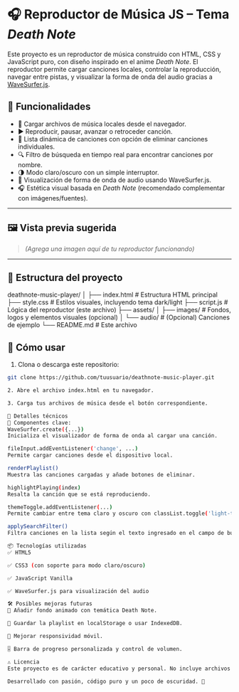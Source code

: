 # 🎧 Reproductor de Música JS – Tema *Death Note*

Este proyecto es un reproductor de música construido con HTML, CSS y JavaScript puro, con diseño inspirado en el anime *Death Note*. El reproductor permite cargar canciones locales, controlar la reproducción, navegar entre pistas, y visualizar la forma de onda del audio gracias a [WaveSurfer.js](https://wavesurfer-js.org/).

## 🧩 Funcionalidades

- 🎵 Cargar archivos de música locales desde el navegador.
- ▶️ Reproducir, pausar, avanzar o retroceder canción.
- 📜 Lista dinámica de canciones con opción de eliminar canciones individuales.
- 🔍 Filtro de búsqueda en tiempo real para encontrar canciones por nombre.
- 🌗 Modo claro/oscuro con un simple interruptor.
- 🌊 Visualización de forma de onda de audio usando WaveSurfer.js.
- 🎧 Estética visual basada en *Death Note* (recomendado complementar con imágenes/fuentes).

---

## 🖼️ Vista previa sugerida

> *(Agrega una imagen aquí de tu reproductor funcionando)*

---

## 📁 Estructura del proyecto

deathnote-music-player/
│
├── index.html # Estructura HTML principal
├── style.css # Estilos visuales, incluyendo tema dark/light
├── script.js # Lógica del reproductor (este archivo)
├── assets/
│ ├── images/ # Fondos, logos y elementos visuales (opcional)
│ └── audio/ # (Opcional) Canciones de ejemplo
└── README.md # Este archivo

## 🚀 Cómo usar

1. Clona o descarga este repositorio:

```bash
git clone https://github.com/tuusuario/deathnote-music-player.git

2. Abre el archivo index.html en tu navegador.

3. Carga tus archivos de música desde el botón correspondiente.

🧠 Detalles técnicos
📌 Componentes clave:
WaveSurfer.create({...})
Inicializa el visualizador de forma de onda al cargar una canción.

fileInput.addEventListener('change', ...)
Permite cargar canciones desde el dispositivo local.

renderPlaylist()
Muestra las canciones cargadas y añade botones de eliminar.

highlightPlaying(index)
Resalta la canción que se está reproduciendo.

themeToggle.addEventListener(...)
Permite cambiar entre tema claro y oscuro con classList.toggle('light-theme').

applySearchFilter()
Filtra canciones en la lista según el texto ingresado en el campo de búsqueda.

📦 Tecnologías utilizadas
✅ HTML5

✅ CSS3 (con soporte para modo claro/oscuro)

✅ JavaScript Vanilla

✅ WaveSurfer.js para visualización del audio

🛠 Posibles mejoras futuras
🎨 Añadir fondo animado con temática Death Note.

💾 Guardar la playlist en localStorage o usar IndexedDB.

📱 Mejorar responsividad móvil.

🎚️ Barra de progreso personalizada y control de volumen.

⚠️ Licencia
Este proyecto es de carácter educativo y personal. No incluye archivos ni recursos oficiales de Death Note ni música protegida por derechos de autor. Se recomienda utilizar material visual con licencias libres o de uso permitido.

Desarrollado con pasión, código puro y un poco de oscuridad. 🖤
